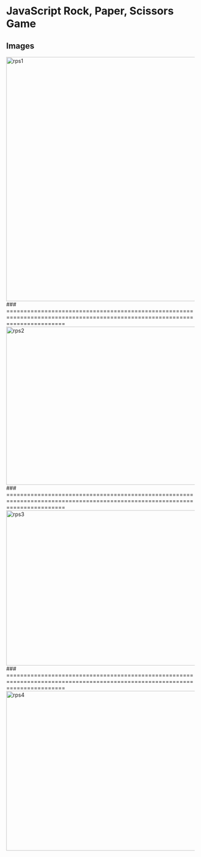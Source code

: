 # JavaScript Rock, Paper, Scissors Game

## Images
<img width="727" height="653" alt="rps1" src="https://github.com/user-attachments/assets/ef28ab01-7b8b-407e-a9cc-830ae82be4fe" />
### =============================================================================================================================
<img width="755" height="423" alt="rps2" src="https://github.com/user-attachments/assets/89eb3af4-3aa8-48bd-85c9-75c9259bd42c" />
### =============================================================================================================================
<img width="778" height="415" alt="rps3" src="https://github.com/user-attachments/assets/193037ab-824e-44f9-b651-780b89d03f22" />
### =============================================================================================================================
<img width="792" height="427" alt="rps4" src="https://github.com/user-attachments/assets/34aed0ef-fcd5-4caf-8158-ebdfbef7ed8b" />
